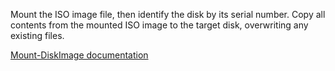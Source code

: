 Mount the ISO image file, then identify the disk by its serial number. Copy 
all contents from the mounted ISO image to the target disk, overwriting 
any existing files.

[Mount-DiskImage documentation](https://learn.microsoft.com/en-us/powershell/module/storage/mount-diskimage)